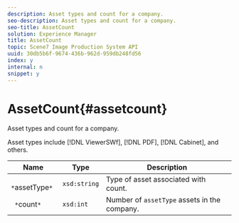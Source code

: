 ```yaml
---
description: Asset types and count for a company.
seo-description: Asset types and count for a company.
seo-title: AssetCount
solution: Experience Manager
title: AssetCount
topic: Scene7 Image Production System API
uuid: 30db5b6f-9674-436b-962d-959db248fd56
index: y
internal: n
snippet: y
---
```


# AssetCount{#assetcount}

Asset types and count for a company.

 Asset types include [!DNL ViewerSWf], [!DNL PDF], [!DNL Cabinet], and others.

|  Name  | Type  | Description  |
|---|---|---|
| ` *`assetType`*`  | `xsd:string`  | Type of asset associated with count.  |
| ` *`count`*`  | `xsd:int`  |Number of `assetType` assets in the company.  |

